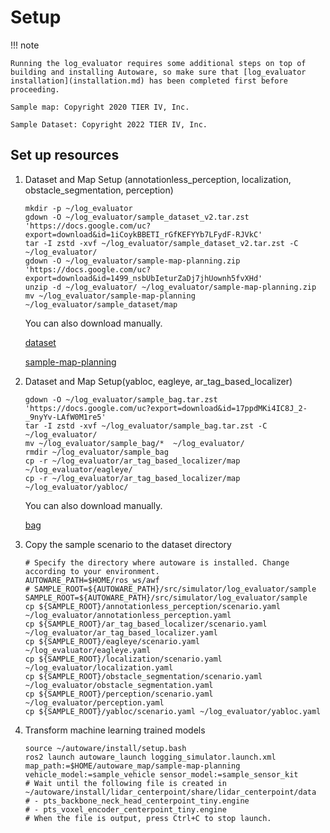 # Setup

!!! note

    Running the log_evaluator requires some additional steps on top of building and installing Autoware, so make sure that [log_evaluator installation](installation.md) has been completed first before proceeding.

    Sample map: Copyright 2020 TIER IV, Inc.

    Sample Dataset: Copyright 2022 TIER IV, Inc.

## Set up resources

1. Dataset and Map Setup (annotationless_perception, localization, obstacle_segmentation, perception)

   ```shell
   mkdir -p ~/log_evaluator
   gdown -O ~/log_evaluator/sample_dataset_v2.tar.zst 'https://docs.google.com/uc?export=download&id=1iCoykBBETI_rGfKEFYYb7LFydF-RJVkC'
   tar -I zstd -xvf ~/log_evaluator/sample_dataset_v2.tar.zst -C ~/log_evaluator/
   gdown -O ~/log_evaluator/sample-map-planning.zip 'https://docs.google.com/uc?export=download&id=1499_nsbUbIeturZaDj7jhUownh5fvXHd'
   unzip -d ~/log_evaluator/ ~/log_evaluator/sample-map-planning.zip
   mv ~/log_evaluator/sample-map-planning ~/log_evaluator/sample_dataset/map
   ```

   You can also download manually.

   [dataset](https://drive.google.com/file/d/1iCoykBBETI_rGfKEFYYb7LFydF-RJVkC/view)

   [sample-map-planning](https://drive.google.com/file/d/1499_nsbUbIeturZaDj7jhUownh5fvXHd/view)

2. Dataset and Map Setup(yabloc, eagleye, ar_tag_based_localizer)

   ```shell
   gdown -O ~/log_evaluator/sample_bag.tar.zst 'https://docs.google.com/uc?export=download&id=17ppdMKi4IC8J_2-_9nyYv-LAfW0M1re5'
   tar -I zstd -xvf ~/log_evaluator/sample_bag.tar.zst -C ~/log_evaluator/
   mv ~/log_evaluator/sample_bag/*  ~/log_evaluator/
   rmdir ~/log_evaluator/sample_bag
   cp -r ~/log_evaluator/ar_tag_based_localizer/map ~/log_evaluator/eagleye/
   cp -r ~/log_evaluator/ar_tag_based_localizer/map ~/log_evaluator/yabloc/
   ```

   You can also download manually.

   [bag](https://drive.google.com/file/d/17ppdMKi4IC8J_2-_9nyYv-LAfW0M1re5/view)

3. Copy the sample scenario to the dataset directory

   ```shell
   # Specify the directory where autoware is installed. Change according to your environment.
   AUTOWARE_PATH=$HOME/ros_ws/awf
   # SAMPLE_ROOT=${AUTOWARE_PATH}/src/simulator/log_evaluator/sample
   SAMPLE_ROOT=${AUTOWARE_PATH}/src/simulator/log_evaluator/sample
   cp ${SAMPLE_ROOT}/annotationless_perception/scenario.yaml ~/log_evaluator/annotationless_perception.yaml
   cp ${SAMPLE_ROOT}/ar_tag_based_localizer/scenario.yaml ~/log_evaluator/ar_tag_based_localizer.yaml
   cp ${SAMPLE_ROOT}/eagleye/scenario.yaml ~/log_evaluator/eagleye.yaml
   cp ${SAMPLE_ROOT}/localization/scenario.yaml ~/log_evaluator/localization.yaml
   cp ${SAMPLE_ROOT}/obstacle_segmentation/scenario.yaml ~/log_evaluator/obstacle_segmentation.yaml
   cp ${SAMPLE_ROOT}/perception/scenario.yaml ~/log_evaluator/perception.yaml
   cp ${SAMPLE_ROOT}/yabloc/scenario.yaml ~/log_evaluator/yabloc.yaml
   ```

4. Transform machine learning trained models

   ```shell
   source ~/autoware/install/setup.bash
   ros2 launch autoware_launch logging_simulator.launch.xml map_path:=$HOME/autoware_map/sample-map-planning vehicle_model:=sample_vehicle sensor_model:=sample_sensor_kit
   # Wait until the following file is created in ~/autoware/install/lidar_centerpoint/share/lidar_centerpoint/data
   # - pts_backbone_neck_head_centerpoint_tiny.engine
   # - pts_voxel_encoder_centerpoint_tiny.engine
   # When the file is output, press Ctrl+C to stop launch.
   ```

